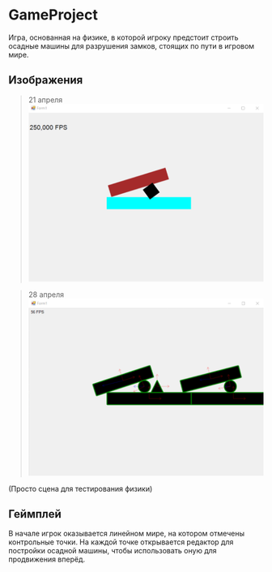 # GameProject
Игра, основанная на физике, в которой игроку предстоит строить осадные машины для разрушения замков, стоящих
по пути в игровом мире.

## Изображения
> 21 апреля
![image](image.png)

> 28 апреля
![image](image1.png)

(Просто сцена для тестирования физики)

## Геймплей
В начале игрок оказывается линейном мире, на котором отмечены контрольные точки. На каждой точке открывается
редактор для постройки осадной машины, чтобы использовать оную для продвижения вперёд.
